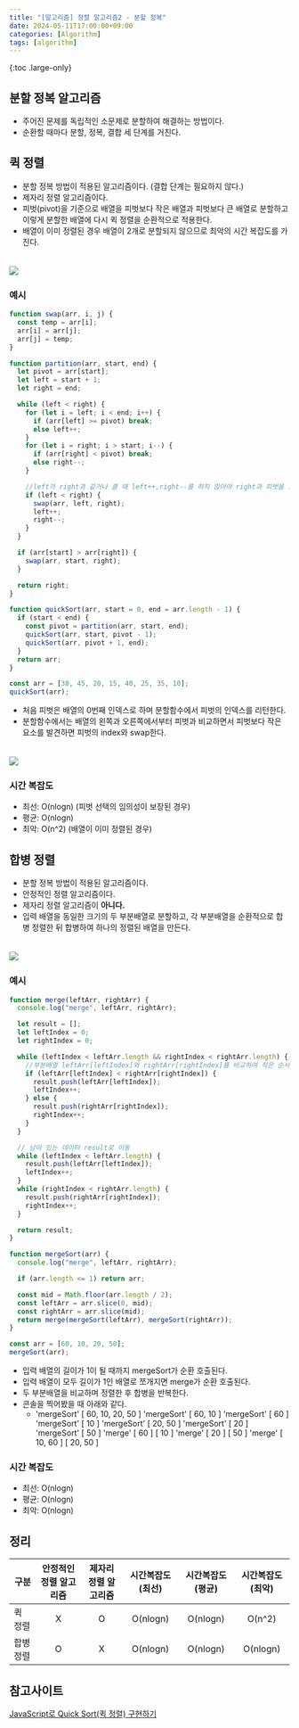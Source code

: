 ```yaml
---
title: "[알고리즘] 정렬 알고리즘2 - 분할 정복"
date: 2024-05-11T17:00:00+09:00
categories: [Algorithm]
tags: [algorithm]
---
```


{:toc .large-only}

## 분할 정복 알고리즘

- 주어진 문제를 독립적인 소문제로 분할하여 해결하는 방법이다.
- 순환할 때마다 분할, 정복, 결합 세 단계를 거친다.

## 퀵 정렬

- 분할 정복 방법이 적용된 알고리즘이다. (결합 단계는 필요하지 않다.)
- 제자리 정렬 알고리즘이다.
- 피벗(pivot)을 기준으로 배열을 피벗보다 작은 배열과 피벗보다 큰 배열로 분할하고 이렇게 분할한 배열에 다시 퀵 정렬을 순환적으로 적용한다.
- 배열이 이미 정렬된 경우 배열이 2개로 분할되지 않으므로 최악의 시간 복잡도를 가진다.

<img src="/assets/img/blog/2024-05-11-algorithm-sort2_01.png" style="margin-top:20px;">

### 예시

```js
function swap(arr, i, j) {
  const temp = arr[i];
  arr[i] = arr[j];
  arr[j] = temp;
}

function partition(arr, start, end) {
  let pivot = arr[start];
  let left = start + 1;
  let right = end;

  while (left < right) {
    for (let i = left; i < end; i++) {
      if (arr[left] >= pivot) break;
      else left++;
    }
    for (let i = right; i > start; i--) {
      if (arr[right] < pivot) break;
      else right--;
    }

    //left가 right과 같거나 클 때 left++,right--를 하지 않아야 right과 피벗을 교환했을 때 정상적으로 정렬된다.
    if (left < right) {
      swap(arr, left, right);
      left++;
      right--;
    }
  }

  if (arr[start] > arr[right]) {
    swap(arr, start, right);
  }

  return right;
}

function quickSort(arr, start = 0, end = arr.length - 1) {
  if (start < end) {
    const pivot = partition(arr, start, end);
    quickSort(arr, start, pivot - 1);
    quickSort(arr, pivot + 1, end);
  }
  return arr;
}

const arr = [30, 45, 20, 15, 40, 25, 35, 10];
quickSort(arr);
```

- 처음 피벗은 배열의 0번째 인덱스로 하며 분할함수에서 피벗의 인덱스를 리턴한다.
- 분할함수에서는 배열의 왼쪽과 오른쪽에서부터 피벗과 비교하면서 피벗보다 작은 요소를 발견하면 피벗의 index와 swap한다.

<img src="/assets/img/blog/2024-05-11-algorithm-sort2_02.png" style="margin-top:20px;">

### 시간 복잡도

- 최선: O(nlogn) (피벗 선택의 임의성이 보장된 경우)
- 평균: O(nlogn)
- 최악: O(n^2) (배열이 이미 정렬된 경우)

## 합병 정렬

- 분할 정복 방법이 적용된 알고리즘이다.
- 안정적인 정렬 알고리즘이다.
- 제자리 정렬 알고리즘이 **아니다.**
- 입력 배열을 동일한 크기의 두 부분배열로 분할하고, 각 부분배열을 순환적으로 합병 정렬한 뒤 합병하여 하나의 정렬된 배열을 만든다.

<img src="/assets/img/blog/2024-05-11-algorithm-sort2_03.png" style="margin-top:20px;">

### 예시

```js
function merge(leftArr, rightArr) {
  console.log("merge", leftArr, rightArr);

  let result = [];
  let leftIndex = 0;
  let rightIndex = 0;

  while (leftIndex < leftArr.length && rightIndex < rightArr.length) {
    //부분배열 leftArr[leftIndex]와 rightArr[rightIndex]를 비교하여 작은 순서대로 result에 push
    if (leftArr[leftIndex] < rightArr[rightIndex]) {
      result.push(leftArr[leftIndex]);
      leftIndex++;
    } else {
      result.push(rightArr[rightIndex]);
      rightIndex++;
    }
  }

  // 남아 있는 데이터 result로 이동
  while (leftIndex < leftArr.length) {
    result.push(leftArr[leftIndex]);
    leftIndex++;
  }
  while (rightIndex < rightArr.length) {
    result.push(rightArr[rightIndex]);
    rightIndex++;
  }

  return result;
}

function mergeSort(arr) {
  console.log("merge", leftArr, rightArr);

  if (arr.length <= 1) return arr;

  const mid = Math.floor(arr.length / 2);
  const leftArr = arr.slice(0, mid);
  const rightArr = arr.slice(mid);
  return merge(mergeSort(leftArr), mergeSort(rightArr));
}

const arr = [60, 10, 20, 50];
mergeSort(arr);
```

- 입력 배열의 길이가 1이 될 때까지 mergeSort가 순환 호출된다.
- 입력 배열이 모두 길이가 1인 배열로 쪼개지면 merge가 순환 호출된다.
- 두 부분배열을 비교하며 정렬한 후 합병을 반복한다.
- 콘솔을 찍어봤을 때 아래와 같다.
  - 'mergeSort' [ 60, 10, 20, 50 ] 'mergeSort' [ 60, 10 ] 'mergeSort' [ 60 ] 'mergeSort' [ 10 ] 'mergeSort' [ 20, 50 ] 'mergeSort' [ 20 ] 'mergeSort' [ 50 ] 'merge' [ 60 ] [ 10 ] 'merge' [ 20 ] [ 50 ] 'merge' [ 10, 60 ] [ 20, 50 ]

### 시간 복잡도

- 최선: O(nlogn)
- 평균: O(nlogn)
- 최악: O(nlogn)

## 정리

| 구분      | 안정적인 정렬 알고리즘 | 제자리 정렬 알고리즘 | 시간복잡도(최선) | 시간복잡도(평균) | 시간복잡도(최악) |
| --------- | :--------------------: | :------------------: | :--------------: | :--------------: | :--------------: |
| 퀵 정렬   |           X            |          O           |     O(nlogn)     |     O(nlogn)     |      O(n^2)      |
| 합병 정렬 |           O            |          X           |     O(nlogn)     |     O(nlogn)     |     O(nlogn)     |

## 참고사이트

[JavaScript로 Quick Sort(퀵 정렬) 구현하기](https://jun-choi-4928.medium.com/javascript%EB%A1%9C-quick-sort-%ED%80%B5-%EC%A0%95%EB%A0%AC-%EA%B5%AC%ED%98%84%ED%95%98%EA%B8%B0-76bf539abc0d)
